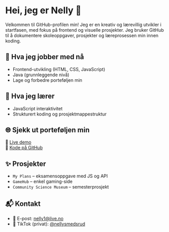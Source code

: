 

# Hei, jeg er Nelly 👋

Velkommen til GitHub-profilen min! Jeg er en kreativ og lærevillig utvikler i startfasen, med fokus på frontend og visuelle prosjekter. Jeg bruker GitHub til å dokumentere skoleoppgaver, prosjekter og læreprosessen min innen koding.

## 🚀 Hva jeg jobber med nå

- Frontend-utvikling (HTML, CSS, JavaScript)
- Java (grunnleggende nivå)
- Lage og forbedre porteføljen min

## 🧠 Hva jeg lærer

- JavaScript interaktivitet
- Strukturert koding og prosjektmappestruktur

## 🌐 Sjekk ut porteføljen min

🔗 [Live demo](https://superb-youtiao-45f116.netlify.app/)  
📁 [Kode på GitHub](https://github.com/nellysme/portfolio)

## ✨ Prosjekter

- `My Plans` – eksamensoppgave med JS og API
- `GameHub` – enkel gaming-side
- `Community Science Museum` – semesterprosjekt

## 📬 Kontakt

- 📧 E-post: [nelly1@live.no](mailto:nelly1@live.no)
- 🎥 TikTok (privat): [@nellysmedsrud](https://www.tiktok.com/@nellysmedsrud)


